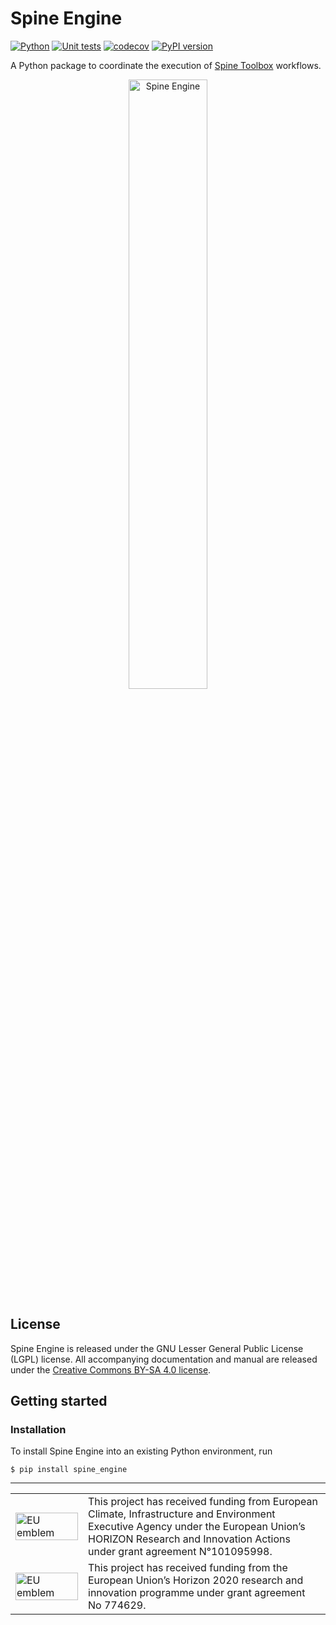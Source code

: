 # Spine Engine

[![Python](https://img.shields.io/badge/python-3.9%20|%203.10%20|%203.11%20|%203.12%20|%203.13-blue.svg)](https://www.python.org/downloads/release/python-379/)
[![Unit tests](https://github.com/spine-tools/spine-engine/workflows/Unit%20tests/badge.svg)](https://github.com/spine-tools/spine-engine/actions?query=workflow%3A"Unit+tests")
[![codecov](https://codecov.io/gh/spine-tools/spine-engine/branch/master/graph/badge.svg)](https://codecov.io/gh/spine-tools/spine-engine)
[![PyPI version](https://badge.fury.io/py/spine-engine.svg)](https://badge.fury.io/py/spine-engine)

A Python package to coordinate the execution of [Spine Toolbox](https://github.com/spine-tools/Spine-Toolbox) workflows.

<p align="center">
  <picture>
    <source media="(prefers-color-scheme: dark)" srcset="./fig/spineengine_logo.svg" width="50%">
    <img alt="Spine Engine" src="./fig/spineengine_on_wht.svg" width="50%">
  </picture>
</p>

## License

Spine Engine is released under the GNU Lesser General Public License (LGPL) license. All accompanying
documentation and manual are released under the [Creative Commons BY-SA 4.0 license](https://creativecommons.org/licenses/by-sa/4.0/).

## Getting started

### Installation

To install Spine Engine into an existing Python environment, run

    $ pip install spine_engine

<hr>
<table width=500px frame="none" style="margin-left:auto;margin-right:auto">
<tr>
<td valign="middle" width=100px>
<img src=fig/eu-emblem-low-res.jpg alt="EU emblem" width=100%></td>
<td valign="middle">This project has received funding from European Climate, Infrastructure and Environment Executive Agency under the European Union’s HORIZON Research and Innovation Actions under grant agreement N°101095998.</td>
<tr>
<td valign="middle" width=100px>
<img src=fig/eu-emblem-low-res.jpg alt="EU emblem" width=100%></td>
<td valign="middle">This project has received funding from the European Union’s Horizon 2020 research and innovation programme under grant agreement No 774629.</td>
</table>
